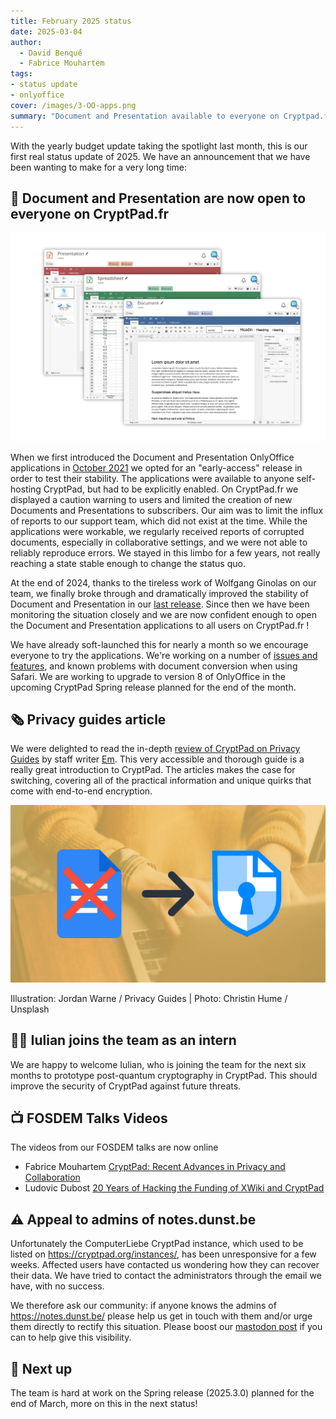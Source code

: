 ```yaml
---
title: February 2025 status
date: 2025-03-04
author: 
  - David Benqué
  - Fabrice Mouhartem
tags:
- status update
- onlyoffice
cover: /images/3-OO-apps.png
summary: "Document and Presentation available to everyone on Cryptpad.fr, Privacy guides article, Iulian joins the team"
---
```



With the yearly budget update taking the spotlight last month, this is our first real status update of 2025. We have an announcement that we have been wanting to make for a very long time:

## 🚀 Document and Presentation are now open to everyone on CryptPad.fr

!["3 windows of OnlyOffice SPreasheet, Document, and Presentation"](/images/3-OO-apps.png)

When we first introduced the Document and Presentation OnlyOffice applications in [October 2021](https://blog.cryptpad.org/2021/10/21/Announcing-new-apps/) we opted for an "early-access" release in order to test their stability. The applications were available to anyone self-hosting CryptPad, but had to be explicitly enabled. On CryptPad.fr we displayed a caution warning to users and limited the creation of new Documents and Presentations to subscribers. Our aim was to limit the influx of reports to our support team, which did not exist at the time. While the applications were workable, we regularly received reports of corrupted documents, especially in collaborative settings, and we were not able to reliably reproduce errors. We stayed in this limbo for a few years, not really reaching a state stable enough to change the status quo. 

At the end of 2024, thanks to the tireless work of Wolfgang Ginolas on our team, we finally broke through and dramatically improved the stability of Document and Presentation in our [last release](https://github.com/cryptpad/cryptpad/releases/tag/2024.12.0). Since then we have been monitoring the situation closely and we are now confident enough to open the Document and Presentation applications to all users on CryptPad.fr ! 

We have already soft-launched this for nearly a month so we encourage everyone to try the applications. We're working on a number of [issues and features](https://github.com/cryptpad/cryptpad/issues?q=is%3Aissue%20state%3Aopen%20label%3AOnlyOffice), and known problems with document conversion when using Safari. We are working to upgrade to version 8 of OnlyOffice in the upcoming CryptPad Spring release planned for the end of the month.

## 🗞️ Privacy guides article

We were delighted to read the in-depth [review of CryptPad on Privacy Guides](https://www.privacyguides.org/articles/2025/02/07/cryptpad-review/) by staff writer [Em](https://www.privacyguides.org/articles/author/em/). This very accessible and thorough guide is a really great introduction to CryptPad. The articles makes the case for switching, covering all of the practical information and unique quirks that come with end-to-end encryption. 

!["Cover of the privacy guide article, google docs icon with arrow to the CryptPad icon"](/images/privacy-guide-cover.png)

Illustration: Jordan Warne / Privacy Guides | Photo: Christin Hume / Unsplash

## 🧑‍🔬 Iulian joins the team as an intern

We are happy to welcome Iulian, who is joining the team for the next six months to prototype post-quantum cryptography in CryptPad. This should improve the security of CryptPad against future threats.

## 📺 FOSDEM Talks Videos

The videos from our FOSDEM talks are now online

- Fabrice Mouhartem [CryptPad: Recent Advances in Privacy and Collaboration](https://fosdem.org/2025/schedule/event/fosdem-2025-5033-cryptpad-recent-advances-in-privacy-and-collaboration/)
- Ludovic Dubost [20 Years of Hacking the Funding of XWiki and CryptPad](https://fosdem.org/2025/schedule/event/fosdem-2025-4601-20-years-of-hacking-the-funding-of-xwiki-and-cryptpad/)

## ⚠️ Appeal to admins of notes.dunst.be

Unfortunately the ComputerLiebe CryptPad instance, which used to be listed on https://cryptpad.org/instances/, has been unresponsive for a few weeks. Affected users have contacted us wondering how they can recover their data. We have tried to contact the administrators through the email we have, with no success.

We therefore ask our community: if anyone knows the admins of https://notes.dunst.be/ please help us get in touch with them and/or urge them directly to rectify this situation. Please boost our [mastodon post](https://fosstodon.org/@cryptpad/114080910894052799) if you can to help give this visibility.


##  🔭 Next up

The team is hard at work on the Spring release (2025.3.0) planned for the end of March, more on this in the next status! 

